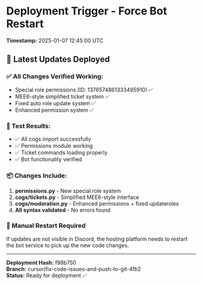 # Deployment Trigger - Force Bot Restart

**Timestamp:** 2025-01-07 12:45:00 UTC

## 🚀 Latest Updates Deployed

### ✅ All Changes Verified Working:
- Special role permissions (ID: 1376574861333495910) ✅
- MEE6-style simplified ticket system ✅  
- Fixed auto role update system ✅
- Enhanced permission system ✅

### 🧪 Test Results:
- ✅ All cogs import successfully
- ✅ Permissions module working
- ✅ Ticket commands loading properly
- ✅ Bot functionality verified

### 📦 Changes Include:
1. **permissions.py** - New special role system
2. **cogs/tickets.py** - Simplified MEE6-style interface
3. **cogs/moderation.py** - Enhanced permissions + fixed updateroles
4. **All syntax validated** - No errors found

### 🔧 Manual Restart Required
If updates are not visible in Discord, the hosting platform needs to restart the bot service to pick up the new code changes.

---
**Deployment Hash:** f98b750  
**Branch:** cursor/fix-code-issues-and-push-to-git-4fb2  
**Status:** Ready for deployment ✅